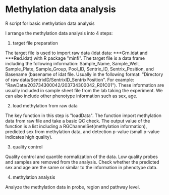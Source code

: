 # Methylation data analysis
R script for basic methylation data analysis

I arrange the methylation data analysis into 4 steps:

1. target file preparation

The target file is used to import raw data (idat data: ***Grn.idat and ***Red.idat) with R package "minfi".
The target file is a data frame including the following information:
Sample_Name, Sample_Well, Sample_Plate, Sample_Group, Pool_ID, Sentrix_ID, Sentrix_Position, and Basename (basename of idat file. Usually in the following format: "Directory of raw data/SentrixID/SentrixID_SentrixPosition". For example: "RawData/203734300042/203734300042_R01C01"). 
These information are usually included in sample sheet file from the lab taking the experiment. We can also include other phenotype information such as sex, age.

2. load methylation from raw data

The key function in this step is "loadData". The function import methylation data from raw file and take a basic QC check. 
The output value of the function is a list including a RGChannelSet(methylation information), predicted sex from methylation data, and detection p-value (small p-value indicates high quality).

3. quality control

Quality control and quantile normalization of the data. Low quality probes and samples are removed from the analysis. 
Check whether the predicted sex and age are the same or similar to the information in phenotype data. 

4. methylation analysis

Analyze the methylation data in probe, region and pathway level. 

